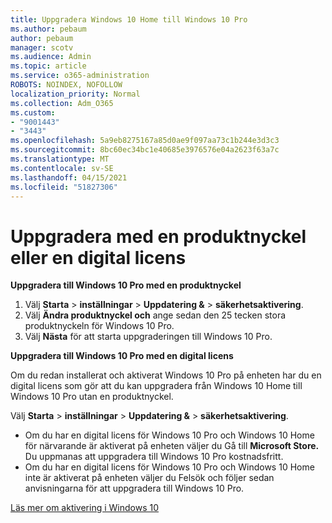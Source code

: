 ```yaml
---
title: Uppgradera Windows 10 Home till Windows 10 Pro
ms.author: pebaum
author: pebaum
manager: scotv
ms.audience: Admin
ms.topic: article
ms.service: o365-administration
ROBOTS: NOINDEX, NOFOLLOW
localization_priority: Normal
ms.collection: Adm_O365
ms.custom:
- "9001443"
- "3443"
ms.openlocfilehash: 5a9eb8275167a85d0ae9f097aa73c1b244e3d3c3
ms.sourcegitcommit: 8bc60ec34bc1e40685e3976576e04a2623f63a7c
ms.translationtype: MT
ms.contentlocale: sv-SE
ms.lasthandoff: 04/15/2021
ms.locfileid: "51827306"
---
```

# <a name="upgrade-using-either-a-product-key-or-a-digital-license"></a>Uppgradera med en produktnyckel eller en digital licens

**Uppgradera till Windows 10 Pro med en produktnyckel**

1. Välj **Starta**  >  **inställningar**  >  **Uppdatering &**  >  **säkerhetsaktivering**.
2. Välj **Ändra produktnyckel och** ange sedan den 25 tecken stora produktnyckeln för Windows 10 Pro.
3. Välj **Nästa** för att starta uppgraderingen till Windows 10 Pro.

**Uppgradera till Windows 10 Pro med en digital licens**

Om du redan installerat och aktiverat Windows 10 Pro på enheten har du en digital licens som gör att du kan uppgradera från Windows 10 Home till Windows 10 Pro utan en produktnyckel.

Välj **Starta**  >  **inställningar**  >  **Uppdatering &**  >  **säkerhetsaktivering**.

- Om du har en digital licens för Windows 10 Pro och Windows 10 Home för närvarande är aktiverat på enheten väljer du Gå till **Microsoft Store.** Du uppmanas att uppgradera till Windows 10 Pro kostnadsfritt.
- Om du har en digital licens för Windows 10 Pro och Windows 10 Home inte är aktiverat på enheten väljer du Felsök och följer sedan anvisningarna för att uppgradera till Windows 10 Pro.

[Läs mer om aktivering i Windows 10](https://support.microsoft.com/help/12440)